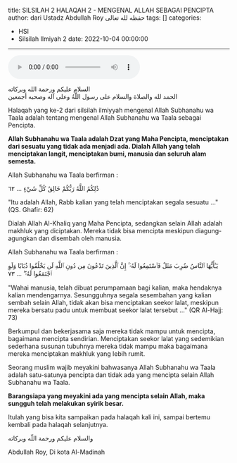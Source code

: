 title: SILSILAH 2 HALAQAH 2 - MENGENAL ALLAH SEBAGAI PENCIPTA
author: dari Ustadz Abdullah Roy حفظه لله تعالى
tags: []
categories:
  - HSI
  - Silsilah Ilmiyah 2
date: 2022-10-04 00:00:00
---
<audio controls="" src="https://docs.google.com/uc?export=open&id=1-W9DS_pRxgVvrcOI2BaTAceGtJNGgDJZ"></audio>

<div class="dalil">
  السلام عليكم ورحمة الله وبركاته
  <br>
  الحمد لله والصلاة والسلام على رسول اللَّهُ وعلى آله وصحبه أجمعين
</div>

Halaqah yang ke-2 dari silsilah ilmiyyah mengenal Allah Subhanahu wa Taala adalah tentang mengenal Allah Subhanahu wa Taala sebagai Pencipta.

<b>Allah Subhanahu wa Taala adalah Dzat yang Maha Pencipta, menciptakan dari sesuatu yang tidak ada menjadi ada. Dialah Allah yang telah menciptakan langit, menciptakan bumi, manusia dan seluruh alam semesta.</b>

Allah Subhanahu wa Taala berfirman :
<div class="dalil">
  ذَٰلِكُمُ اللَّهُ رَبُّكُمْ خَالِقُ كُلِّ شَيْءٍ ... ٦٢  
  <p>
  "Itu adalah Allah, Rabb kalian yang telah menciptakan segala sesuatu ..." (QS. Ghafir: 62)
  </p>
</div>

Dialah Allah Al-Khaliq yang Maha Pencipta, sedangkan selain Allah adalah makhluk yang diciptakan. Mereka tidak bisa mencipta meskipun diagung-agungkan dan disembah oleh manusia.

Allah Subhanahu wa Taala berfirman :
<div class="dalil">
  يَـٰٓأَيُّهَا ٱلنَّاسُ ضُرِبَ مَثَلٌ فَٱسْتَمِعُوا لَهُۥٓ ۚ إِنَّ ٱلَّذِينَ تَدْعُونَ مِن دُونِ ٱللَّهِ لَن يَخْلُقُوا ذُبَابًا وَلَوِ ٱجْتَمَعُوا لَهُۥ ۖۖ ... ٧٣
  <p>
  "Wahai manusia, telah dibuat perumpamaan bagi kalian, maka hendaknya kalian mendengarnya. 
  Sesungguhnya segala sesembahan yang kalian sembah selain Allah, tidak akan bisa menciptakan seekor lalat, 
  meskipun mereka bersatu padu untuk membuat seekor lalat tersebut ..." (QR Al-Hajj: 73)
  </p>
</div>

Berkumpul dan bekerjasama saja mereka tidak mampu untuk mencipta, bagaimana mencipta sendirian. Menciptakan seekor lalat yang sedemikian sederhana susunan tubuhnya mereka tidak mampu maka bagaimana mereka menciptakan makhluk yang lebih rumit.

Seorang muslim wajib meyakini bahwasanya Allah Subhanahu wa Taala adalah satu-satunya pencipta dan tidak ada yang mencipta selain Allah Subhanahu wa Taala.

<b>Barangsiapa yang meyakini ada yang mencipta selain Allah, maka sungguh telah melakukan syirik besar.</b>

Itulah yang bisa kita sampaikan pada halaqah kali ini, sampai bertemu kembali pada halaqah selanjutnya.

<div class="dalil">
  والسلام عليكم ورحمة اللّه وبركاته
</div>

<p class="signature">
Abdullah Roy, 
Di kota Al-Madinah
</p>